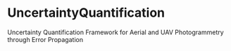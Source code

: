 # UncertaintyQuantification
Uncertainty Quantification Framework for Aerial and UAV Photogrammetry through Error Propagation
